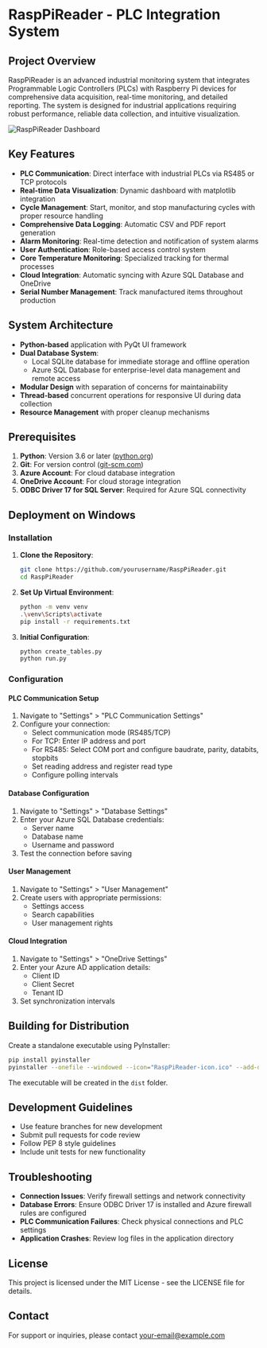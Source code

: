 # RaspPiReader - PLC Integration System

## Project Overview

RaspPiReader is an advanced industrial monitoring system that integrates Programmable Logic Controllers (PLCs) with Raspberry Pi devices for comprehensive data acquisition, real-time monitoring, and detailed reporting. The system is designed for industrial applications requiring robust performance, reliable data collection, and intuitive visualization.

![RaspPiReader Dashboard](https://placeholder-for-dashboard-screenshot.com)

## Key Features

- **PLC Communication**: Direct interface with industrial PLCs via RS485 or TCP protocols
- **Real-time Data Visualization**: Dynamic dashboard with matplotlib integration
- **Cycle Management**: Start, monitor, and stop manufacturing cycles with proper resource handling
- **Comprehensive Data Logging**: Automatic CSV and PDF report generation
- **Alarm Monitoring**: Real-time detection and notification of system alarms
- **User Authentication**: Role-based access control system
- **Core Temperature Monitoring**: Specialized tracking for thermal processes
- **Cloud Integration**: Automatic syncing with Azure SQL Database and OneDrive
- **Serial Number Management**: Track manufactured items throughout production

## System Architecture

- **Python-based** application with PyQt UI framework
- **Dual Database System**:
  - Local SQLite database for immediate storage and offline operation
  - Azure SQL Database for enterprise-level data management and remote access
- **Modular Design** with separation of concerns for maintainability
- **Thread-based** concurrent operations for responsive UI during data collection
- **Resource Management** with proper cleanup mechanisms

## Prerequisites

1. **Python**: Version 3.6 or later ([python.org](https://www.python.org/downloads/))
2. **Git**: For version control ([git-scm.com](https://git-scm.com/downloads/))
3. **Azure Account**: For cloud database integration
4. **OneDrive Account**: For cloud storage integration
5. **ODBC Driver 17 for SQL Server**: Required for Azure SQL connectivity

## Deployment on Windows

### Installation

1. **Clone the Repository**:
   ```sh
   git clone https://github.com/yourusername/RaspPiReader.git
   cd RaspPiReader
   ```

2. **Set Up Virtual Environment**:
   ```sh
   python -m venv venv
   .\venv\Scripts\activate
   pip install -r requirements.txt
   ```

3. **Initial Configuration**:
   ```sh
   python create_tables.py
   python run.py
   ```

### Configuration

#### PLC Communication Setup

1. Navigate to "Settings" > "PLC Communication Settings"
2. Configure your connection:
   - Select communication mode (RS485/TCP)
   - For TCP: Enter IP address and port
   - For RS485: Select COM port and configure baudrate, parity, databits, stopbits
   - Set reading address and register read type
   - Configure polling intervals

#### Database Configuration

1. Navigate to "Settings" > "Database Settings"
2. Enter your Azure SQL Database credentials:
   - Server name
   - Database name
   - Username and password
3. Test the connection before saving

#### User Management

1. Navigate to "Settings" > "User Management"
2. Create users with appropriate permissions:
   - Settings access
   - Search capabilities
   - User management rights

#### Cloud Integration

1. Navigate to "Settings" > "OneDrive Settings"
2. Enter your Azure AD application details:
   - Client ID
   - Client Secret
   - Tenant ID
3. Set synchronization intervals

## Building for Distribution

Create a standalone executable using PyInstaller:

```sh
pip install pyinstaller
pyinstaller --onefile --windowed --icon="RaspPiReader-icon.ico" --add-data "local_database.db;." run.py
```

The executable will be created in the `dist` folder.

## Development Guidelines

- Use feature branches for new development
- Submit pull requests for code review
- Follow PEP 8 style guidelines
- Include unit tests for new functionality

## Troubleshooting

- **Connection Issues**: Verify firewall settings and network connectivity
- **Database Errors**: Ensure ODBC Driver 17 is installed and Azure firewall rules are configured
- **PLC Communication Failures**: Check physical connections and PLC settings
- **Application Crashes**: Review log files in the application directory

## License

This project is licensed under the MIT License - see the LICENSE file for details.

## Contact

For support or inquiries, please contact [your-email@example.com](mailto:your-email@example.com)
